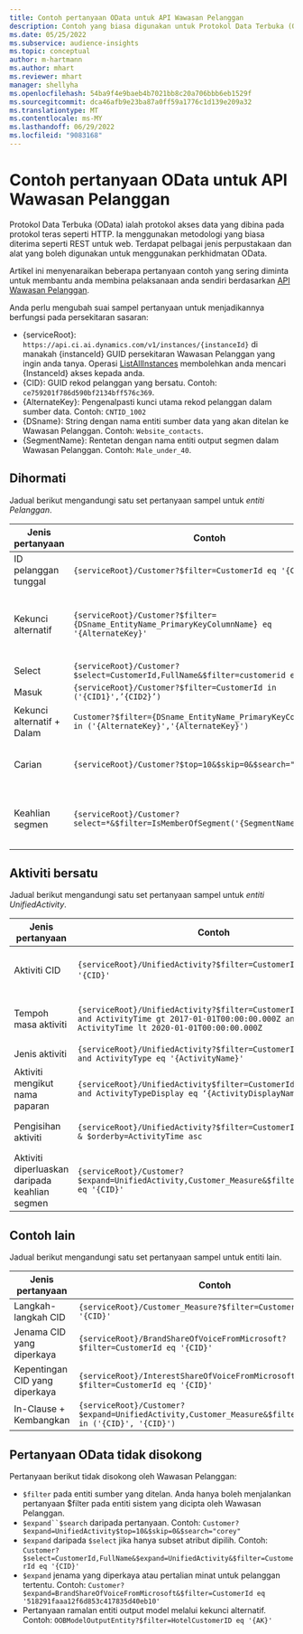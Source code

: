 ```yaml
---
title: Contoh pertanyaan OData untuk API Wawasan Pelanggan
description: Contoh yang biasa digunakan untuk Protokol Data Terbuka (OData) untuk bertanya API Wawasan Pelanggan untuk menyemak data.
ms.date: 05/25/2022
ms.subservice: audience-insights
ms.topic: conceptual
author: m-hartmann
ms.author: mhart
ms.reviewer: mhart
manager: shellyha
ms.openlocfilehash: 54ba9f4e9baeb4b7021bb8c20a706bbb6eb1529f
ms.sourcegitcommit: dca46afb9e23ba87a0ff59a1776c1d139e209a32
ms.translationtype: MT
ms.contentlocale: ms-MY
ms.lasthandoff: 06/29/2022
ms.locfileid: "9083168"
---
```

# <a name="odata-query-examples-for-customer-insights-apis"></a>Contoh pertanyaan OData untuk API Wawasan Pelanggan

Protokol Data Terbuka (OData) ialah protokol akses data yang dibina pada protokol teras seperti HTTP. Ia menggunakan metodologi yang biasa diterima seperti REST untuk web. Terdapat pelbagai jenis perpustakaan dan alat yang boleh digunakan untuk menggunakan perkhidmatan OData.

Artikel ini menyenaraikan beberapa pertanyaan contoh yang sering diminta untuk membantu anda membina pelaksanaan anda sendiri berdasarkan [API Wawasan Pelanggan](apis.md).

Anda perlu mengubah suai sampel pertanyaan untuk menjadikannya berfungsi pada persekitaran sasaran: 

- {serviceRoot}: `https://api.ci.ai.dynamics.com/v1/instances/{instanceId}` di manakah {instanceId} GUID persekitaran Wawasan Pelanggan yang ingin anda tanya. Operasi [ListAllInstances](https://developer.ci.ai.dynamics.com/api-details#api=CustomerInsights&operation=Get-all-instances) membolehkan anda mencari {InstanceId} akses kepada anda.
- {CID}: GUID rekod pelanggan yang bersatu. Contoh: `ce759201f786d590bf2134bff576c369`.
- {AlternateKey}: Pengenalpasti kunci utama rekod pelanggan dalam sumber data. Contoh: `CNTID_1002`
- {DSname}: String dengan nama entiti sumber data yang akan ditelan ke Wawasan Pelanggan. Contoh: `Website_contacts`.
- {SegmentName}: Rentetan dengan nama entiti output segmen dalam Wawasan Pelanggan. Contoh: `Male_under_40`.

## <a name="customer"></a>Dihormati

Jadual berikut mengandungi satu set pertanyaan sampel untuk *entiti Pelanggan*.

|Jenis pertanyaan |Contoh  | Nota  |
|---------|---------|---------|
|ID pelanggan tunggal     | `{serviceRoot}/Customer?$filter=CustomerId eq '{CID}'`          |  |
|Kekunci alternatif    | `{serviceRoot}/Customer?$filter={DSname_EntityName_PrimaryKeyColumnName} eq '{AlternateKey}'`         |  Kekunci alternatif berterusan dalam entiti pelanggan bersatu       |
|Select   | `{serviceRoot}/Customer?$select=CustomerId,FullName&$filter=customerid eq '1'`        |         |
|Masuk    | `{serviceRoot}/Customer?$filter=CustomerId in ('{CID1}',’{CID2}’)`        |         |
|Kekunci alternatif + Dalam   | `Customer?$filter={DSname_EntityName_PrimaryKeyColumnName} in ('{AlternateKey}','{AlternateKey}')`         |         |
|Carian  | `{serviceRoot}/Customer?$top=10&$skip=0&$search="string"`        |   Mengembalikan 10 hasil teratas untuk rentetan carian      |
|Keahlian segmen  | `{serviceRoot}/Customer?select=*&$filter=IsMemberOfSegment('{SegmentName}')&$top=10`     | Mengembalikan nombor pratetap baris daripada entiti pembahagian.      |

## <a name="unified-activity"></a>Aktiviti bersatu

Jadual berikut mengandungi satu set pertanyaan sampel untuk *entiti UnifiedActivity*.

|Jenis pertanyaan |Contoh  | Nota  |
|---------|---------|---------|
|Aktiviti CID     | `{serviceRoot}/UnifiedActivity?$filter=CustomerId eq '{CID}'`          | Menyenaraikan aktiviti profil pelanggan tertentu |
|Tempoh masa aktiviti    | `{serviceRoot}/UnifiedActivity?$filter=CustomerId eq '{CID}' and ActivityTime gt 2017-01-01T00:00:00.000Z and ActivityTime lt 2020-01-01T00:00:00.000Z`     |  Aktiviti profil pelanggan dalam jangka masa       |
|Jenis aktiviti    |   `{serviceRoot}/UnifiedActivity?$filter=CustomerId eq '{CID}' and ActivityType eq '{ActivityName}'`        |         |
|Aktiviti mengikut nama paparan     | `{serviceRoot}/UnifiedActivity$filter=CustomerId eq ‘{CID}’ and ActivityTypeDisplay eq ‘{ActivityDisplayName}’`        | |
|Pengisihan aktiviti    | `{serviceRoot}/UnifiedActivity?$filter=CustomerId eq ‘{CID}’ & $orderby=ActivityTime asc`     |  Mengisih aktiviti menaik atau menurun       |
|Aktiviti diperluaskan daripada keahlian segmen  |   `{serviceRoot}/Customer?$expand=UnifiedActivity,Customer_Measure&$filter=CustomerId eq '{CID}'`     |         |

## <a name="other-examples"></a>Contoh lain

Jadual berikut mengandungi satu set pertanyaan sampel untuk entiti lain.

|Jenis pertanyaan |Contoh  | Nota  |
|---------|---------|---------|
|Langkah-langkah CID    | `{serviceRoot}/Customer_Measure?$filter=CustomerId eq '{CID}'`          |  |
|Jenama CID yang diperkaya    | `{serviceRoot}/BrandShareOfVoiceFromMicrosoft?$filter=CustomerId eq '{CID}'`  |       |
|Kepentingan CID yang diperkaya    |   `{serviceRoot}/InterestShareOfVoiceFromMicrosoft?$filter=CustomerId eq '{CID}'`       |         |
|In-Clause + Kembangkan     | `{serviceRoot}/Customer?$expand=UnifiedActivity,Customer_Measure&$filter=CustomerId in ('{CID}', '{CID}')`         | |

## <a name="not-supported-odata-queries"></a>Pertanyaan OData tidak disokong

Pertanyaan berikut tidak disokong oleh Wawasan Pelanggan:

- `$filter` pada entiti sumber yang ditelan. Anda hanya boleh menjalankan pertanyaan $filter pada entiti sistem yang dicipta oleh Wawasan Pelanggan.
- `$expand``$search` daripada pertanyaan. Contoh: `Customer?$expand=UnifiedActivity$top=10&$skip=0&$search="corey"`
- `$expand` daripada `$select` jika hanya subset atribut dipilih. Contoh: `Customer?$select=CustomerId,FullName&$expand=UnifiedActivity&$filter=CustomerId eq '{CID}'`
- `$expand` jenama yang diperkaya atau pertalian minat untuk pelanggan tertentu. Contoh: `Customer?$expand=BrandShareOfVoiceFromMicrosoft&$filter=CustomerId eq '518291faaa12f6d853c417835d40eb10'`
- Pertanyaan ramalan entiti output model melalui kekunci alternatif. Contoh: `OOBModelOutputEntity?$filter=HotelCustomerID eq '{AK}'`
